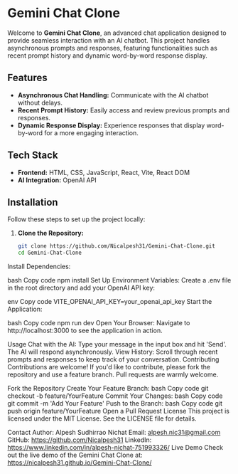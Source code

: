 # Gemini Chat Clone

Welcome to **Gemini Chat Clone**, an advanced chat application designed to provide seamless interaction with an AI chatbot. This project handles asynchronous prompts and responses, featuring functionalities such as recent prompt history and dynamic word-by-word response display.

## Features

- **Asynchronous Chat Handling:** Communicate with the AI chatbot without delays.
- **Recent Prompt History:** Easily access and review previous prompts and responses.
- **Dynamic Response Display:** Experience responses that display word-by-word for a more engaging interaction.

## Tech Stack

- **Frontend:** HTML, CSS, JavaScript, React, Vite, React DOM
- **AI Integration:** OpenAI API

## Installation

Follow these steps to set up the project locally:

1. **Clone the Repository:**
   ```bash
   git clone https://github.com/Nicalpesh31/Gemini-Chat-Clone.git
   cd Gemini-Chat-Clone

Install Dependencies:

bash
Copy code
npm install
Set Up Environment Variables: Create a .env file in the root directory and add your OpenAI API key:

env
Copy code
VITE_OPENAI_API_KEY=your_openai_api_key
Start the Application:

bash
Copy code
npm run dev
Open Your Browser: Navigate to http://localhost:3000 to see the application in action.

Usage
Chat with the AI: Type your message in the input box and hit 'Send'. The AI will respond asynchronously.
View History: Scroll through recent prompts and responses to keep track of your conversation.
Contributing
Contributions are welcome! If you'd like to contribute, please fork the repository and use a feature branch. Pull requests are warmly welcome.

Fork the Repository
Create Your Feature Branch:
bash
Copy code
git checkout -b feature/YourFeature
Commit Your Changes:
bash
Copy code
git commit -m 'Add Your Feature'
Push to the Branch:
bash
Copy code
git push origin feature/YourFeature
Open a Pull Request
License
This project is licensed under the MIT License. See the LICENSE file for details.

Contact
Author: Alpesh Sudhirrao Nichat
Email: alpesh.nic31@gmail.com
GitHub: https://github.com/Nicalpesh31
LinkedIn: https://www.linkedin.com/in/alpesh-nichat-751993326/
Live Demo
Check out the live demo of the Gemini Chat Clone at: https://nicalpesh31.github.io/Gemini-Chat-Clone/